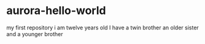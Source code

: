 # aurora-hello-world
my first repository
i am twelve years old
I have a twin brother an older sister and a younger brother
